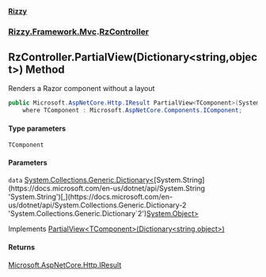 #### [Rizzy](index 'index')
### [Rizzy.Framework.Mvc](Rizzy.Framework.Mvc 'Rizzy.Framework.Mvc').[RzController](Rizzy.Framework.Mvc.RzController 'Rizzy.Framework.Mvc.RzController')

## RzController.PartialView<TComponent>(Dictionary<string,object>) Method

Renders a Razor component without a layout

```csharp
public Microsoft.AspNetCore.Http.IResult PartialView<TComponent>(System.Collections.Generic.Dictionary<string,object?> data)
    where TComponent : Microsoft.AspNetCore.Components.IComponent;
```
#### Type parameters

<a name='Rizzy.Framework.Mvc.RzController.PartialView_TComponent_(System.Collections.Generic.Dictionary_string,object_).TComponent'></a>

`TComponent`
#### Parameters

<a name='Rizzy.Framework.Mvc.RzController.PartialView_TComponent_(System.Collections.Generic.Dictionary_string,object_).data'></a>

`data` [System.Collections.Generic.Dictionary&lt;](https://docs.microsoft.com/en-us/dotnet/api/System.Collections.Generic.Dictionary-2 'System.Collections.Generic.Dictionary`2')[System.String](https://docs.microsoft.com/en-us/dotnet/api/System.String 'System.String')[,](https://docs.microsoft.com/en-us/dotnet/api/System.Collections.Generic.Dictionary-2 'System.Collections.Generic.Dictionary`2')[System.Object](https://docs.microsoft.com/en-us/dotnet/api/System.Object 'System.Object')[&gt;](https://docs.microsoft.com/en-us/dotnet/api/System.Collections.Generic.Dictionary-2 'System.Collections.Generic.Dictionary`2')

Implements [PartialView&lt;TComponent&gt;(Dictionary&lt;string,object&gt;)](Rizzy.IRizzyService.PartialView_TComponent_(System.Collections.Generic.Dictionary_string,object_) 'Rizzy.IRizzyService.PartialView<TComponent>(System.Collections.Generic.Dictionary<string,object>)')

#### Returns
[Microsoft.AspNetCore.Http.IResult](https://docs.microsoft.com/en-us/dotnet/api/Microsoft.AspNetCore.Http.IResult 'Microsoft.AspNetCore.Http.IResult')